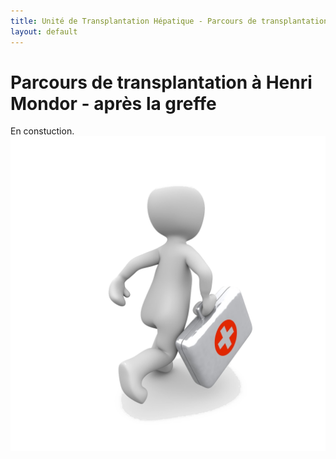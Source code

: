 ```yaml
---
title: Unité de Transplantation Hépatique - Parcours de transplantation hépatique post-greffe à Henri Mondor
layout: default
---
```

# Parcours de transplantation à Henri Mondor - après la greffe

En constuction.
_![En construction](images/en-construction.png)_
